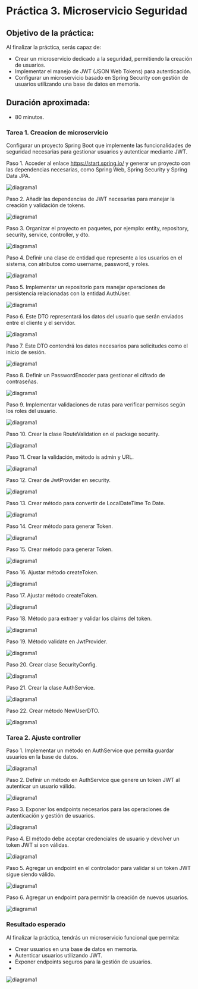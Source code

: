 # Práctica 3. Microservicio Seguridad

## Objetivo de la práctica:
Al finalizar la práctica, serás capaz de:
- Crear un microservicio dedicado a la seguridad, permitiendo la creación de usuarios.
- Implementar el manejo de JWT (JSON Web Tokens) para autenticación.
- Configurar un microservicio basado en Spring Security con gestión de usuarios utilizando una base de datos en memoria.

## Duración aproximada:
- 80 minutos.

### Tarea 1. Creacion de microservicio

Configurar un proyecto Spring Boot que implemente las funcionalidades de seguridad necesarias para gestionar usuarios y autenticar mediante JWT.

Paso 1. Acceder al enlace https://start.spring.io/ y generar un proyecto con las dependencias necesarias, como Spring Web, Spring Security y Spring Data JPA.

![diagrama1](../images/Capitulo3/cap3_ms_seg_1.png)

Paso 2. Añadir las dependencias de JWT necesarias para manejar la creación y validación de tokens.

![diagrama1](../images/Capitulo3/cap3_ms_seg_2.png)

Paso 3. Organizar el proyecto en paquetes, por ejemplo: entity, repository, security, service, controller, y dto.

![diagrama1](../images/Capitulo3/cap3_ms_seg_3.png)

Paso 4. Definir una clase de entidad que represente a los usuarios en el sistema, con atributos como username, password, y roles.

![diagrama1](../images/Capitulo3/cap3_ms_seg_4.png)

Paso 5. Implementar un repositorio para manejar operaciones de persistencia relacionadas con la entidad AuthUser.

![diagrama1](../images/Capitulo3/cap3_ms_seg_5.png)

Paso 6. Este DTO representará los datos del usuario que serán enviados entre el cliente y el servidor.

![diagrama1](../images/Capitulo3/cap3_ms_seg_6.png)

Paso 7. Este DTO contendrá los datos necesarios para solicitudes como el inicio de sesión.

![diagrama1](../images/Capitulo3/cap3_ms_seg_7.png)

Paso 8. Definir un PasswordEncoder para gestionar el cifrado de contraseñas.

![diagrama1](../images/Capitulo3/cap3_ms_seg_8.png)

Paso 9. Implementar validaciones de rutas para verificar permisos según los roles del usuario.

![diagrama1](../images/Capitulo3/cap3_ms_seg_9.png)

Paso 10. Crear la clase RouteValidation en el package security.

![diagrama1](../images/Capitulo3/cap3_ms_seg_10.png)

Paso 11. Crear la validación, método is admin y URL. 

![diagrama1](../images/Capitulo3/cap3_ms_seg_11.png)

Paso 12. Crear de JwtProvider en security.

![diagrama1](../images/Capitulo3/cap3_ms_seg_12.png)

Paso 13. Crear método para convertir de LocalDateTime To Date.

![diagrama1](../images/Capitulo3/cap3_ms_seg_13.png)

Paso 14. Crear método para generar Token.

![diagrama1](../images/Capitulo3/cap3_ms_seg_14.png)

Paso 15. Crear método para generar Token.

![diagrama1](../images/Capitulo3/cap3_ms_seg_15.png)

Paso 16. Ajustar método createToken.

![diagrama1](../images/Capitulo3/cap3_ms_seg_16.png)

Paso 17. Ajustar método createToken.

![diagrama1](../images/Capitulo3/cap3_ms_seg_17.png)

Paso 18. Método para extraer y validar los claims del token.

![diagrama1](../images/Capitulo3/cap3_ms_seg_18.png)

Paso 19. Método validate en JwtProvider.

![diagrama1](../images/Capitulo3/cap3_ms_seg_19.png)

Paso 20. Crear clase SecurityConfig.

![diagrama1](../images/Capitulo3/cap3_ms_seg_20.png)

Paso 21. Crear la clase AuthService.

![diagrama1](../images/Capitulo3/cap3_ms_seg_21.png)

Paso 22. Crear método NewUserDTO.

![diagrama1](../images/Capitulo3/cap3_ms_seg_22.png)


### Tarea 2. Ajuste controller

Paso 1. Implementar un método en AuthService que permita guardar usuarios en la base de datos.

![diagrama1](../images/Capitulo3/cap3_ms_seg_23.png)

Paso 2. Definir un método en AuthService que genere un token JWT al autenticar un usuario válido.

![diagrama1](../images/Capitulo3/cap3_ms_seg_24.png)

Paso 3. Exponer los endpoints necesarios para las operaciones de autenticación y gestión de usuarios.

![diagrama1](../images/Capitulo3/cap3_ms_seg_25.png)

Paso 4. El método debe aceptar credenciales de usuario y devolver un token JWT si son válidas.

![diagrama1](../images/Capitulo3/cap3_ms_seg_26.png)

Paso 5. Agregar un endpoint en el controlador para validar si un token JWT sigue siendo válido.

![diagrama1](../images/Capitulo3/cap3_ms_seg_27.png)

Paso 6. Agregar un endpoint para permitir la creación de nuevos usuarios.

![diagrama1](../images/Capitulo3/cap3_ms_seg_28.png)


### Resultado esperado

Al finalizar la práctica, tendrás un microservicio funcional que permita:

- Crear usuarios en una base de datos en memoria.
- Autenticar usuarios utilizando JWT.
- Exponer endpoints seguros para la gestión de usuarios.
- 
![diagrama1](../images/Capitulo3/cap3_ms_seg_29.png)
